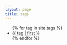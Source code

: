 ```yaml
---
layout: page
title: tags
---
```

<ul>
{% for tag in site.tags %}
  <li>
    <a href="#{{ tag | first | slugize }}">
      {{ tag | first }}
    </a>
  </li>
{% endfor %}
</ul>
